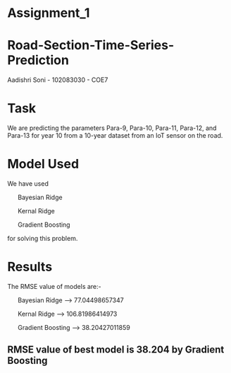 # Assignment_1
# Road-Section-Time-Series-Prediction

Aadishri Soni - 102083030 - COE7

# Task
We are predicting the parameters Para-9, Para-10, Para-11, Para-12, and Para-13 for year 10 from a 10-year dataset from an IoT sensor on the road.

# Model Used
We have used 
<ul>Bayesian Ridge</ul>
<ul>Kernal Ridge</ul>
<ul>Gradient Boosting</ul>
for solving this problem.

# Results
The RMSE value of models are:-
<ol>Bayesian Ridge    --> 77.04498657347</ol>
<ol>Kernal Ridge      --> 106.81986414973</ol>
<ol>Gradient Boosting --> 38.20427011859</ol>

## RMSE value of best model is 38.204 by Gradient Boosting
